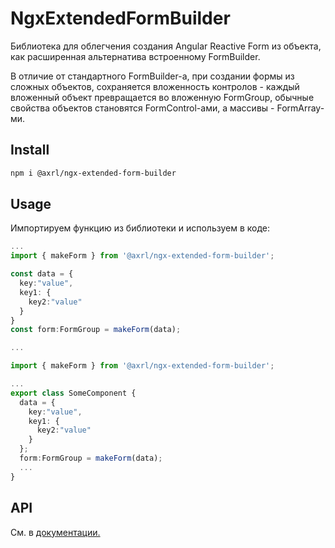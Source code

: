 # NgxExtendedFormBuilder

Библиотека для облегчения создания Angular Reactive Form из объекта, как расширенная альтернатива встроенному FormBuilder.

В отличие от стандартного FormBuilder-а, при создании формы из сложных объектов, сохраняется вложенность контролов - каждый вложенный объект превращается во вложенную FormGroup, обычные свойства объектов становятся FormControl-ами, а массивы - FormArray-ми.

## Install

```bash
npm i @axrl/ngx-extended-form-builder
```

## Usage
Импортируем функцию из библиотеки и используем в коде:

```ts
...
import { makeForm } from '@axrl/ngx-extended-form-builder';

const data = {
  key:"value",
  key1: {
    key2:"value"
  }
}
const form:FormGroup = makeForm(data);

...
```

```ts
import { makeForm } from '@axrl/ngx-extended-form-builder';

...
export class SomeComponent {
  data = {
    key:"value",
    key1: {
      key2:"value"
    }
  };
  form:FormGroup = makeForm(data);
  ...
}
```
## API

См. в [документации.](docs/README.md)
